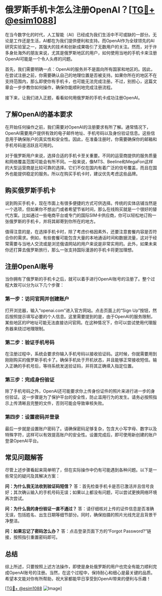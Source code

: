 # 俄罗斯手机卡怎么注册OpenAI？[[TG💪+ @esim1088](https://t.me/s/esim1088)]

在当今数字化的时代，人工智能（AI）已经成为我们生活中不可或缺的一部分。无论是工作还是生活，AI都在为我们提供便利和支持。而OpenAI作为全球领先的AI研究实验室之一，其强大的技术和创新成果吸引了无数用户的关注。然而，对于许多身处海外的朋友来说，尤其是俄罗斯地区的用户，如何使用当地的手机卡来注册OpenAI可能是一个令人头疼的问题。

首先，我们需要明确一点：OpenAI的服务并不是面向所有国家和地区的。因此，在尝试注册之前，你需要确认自己的地理位置是否被支持。如果你所在的地区不在支持范围内，那么即使你有手机卡，也可能无法完成注册。不过，别担心，这篇文章会一步步教你如何操作，确保你能顺利地完成注册流程。

接下来，让我们进入正题，看看如何用俄罗斯的手机卡成功注册OpenAI。

## 了解OpenAI的基本要求

在开始任何操作之前，我们需要对OpenAI的注册要求有所了解。通常情况下，OpenAI需要用户提供有效的电子邮件地址、手机号码以及身份验证信息。这些信息用于确保账户的真实性和安全性。因此，在准备注册时，你需要确保你的邮箱和手机号码是活跃且可用的。

对于俄罗斯用户来说，选择合适的手机卡至关重要。不同的运营商提供的服务质量和网络覆盖范围可能会有所不同。一般来说，像MTS、Beeline和MegaFon这样的大型运营商是比较可靠的选择。它们不仅在国内有着广泛的信号覆盖，而且在国外也能提供稳定的服务。所以在购买手机卡时，建议优先考虑这些品牌。

## 购买俄罗斯手机卡

说到购买手机卡，现在市面上有很多便捷的方式可供选择。传统的实体店铺当然是一个选项，但如果你不想出门或者希望节省时间，那么在线购买就是一个很好的替代方案。比如通过一些电商平台或专门的国际SIM卡供应商，你可以轻松地订购一张俄罗斯的手机卡，并将其邮寄到你所在的地方。

值得注意的是，在选择手机卡时，除了考虑价格因素外，还要注意套餐内容是否符合你的需求。例如，有些套餐可能包含大量的本地通话时间和数据流量，这对于经常需要与当地人交流或是浏览俄语网站的用户来说是非常实用的。此外，如果未来你还打算去俄罗斯旅行，那么一张支持国际漫游的手机卡将更加理想。

## 注册OpenAI账号

当你拥有了俄罗斯的手机卡之后，就可以着手进行OpenAI账号的注册了。整个过程大致可以分为以下几个步骤：

### 第一步：访问官网并创建账户
打开浏览器，输入“openai.com”进入官方网站。点击页面上的“Sign Up”按钮，然后按照提示填写必要的个人信息。这里需要提到的是，由于OpenAI的服务限制，某些地区的IP地址可能无法直接访问官网。在这种情况下，你可以尝试使用代理服务器来绕过地理限制。

### 第二步：验证手机号码
在注册过程中，系统会要求你输入手机号码以接收验证码。这时候，你就需要用到刚刚购买的俄罗斯手机卡了。确保手机处于开机状态，并且能够正常接收短信。输入正确的手机号后，等待系统发送验证码，并将其正确填入指定位置。

### 第三步：完成身份验证
除了手机号码之外，OpenAI还可能要求你上传身份证件的照片来进行进一步的身份验证。这一步骤是为了保护平台的安全性，防止滥用行为的发生。请务必按照指示上传清晰且完整的文件，否则可能会导致审核失败。

### 第四步：设置密码并登录
最后一步就是设置账户密码了。请确保密码足够复杂，包含大小写字母、数字以及特殊字符，这样可以有效提高账户的安全性。设置完成后，即可使用新创建的账户登录OpenAI平台。

## 常见问题解答

尽管上述步骤看起来简单明了，但在实际操作中仍有可能遇到各种问题。以下是一些常见的疑问及其解决方案：

**问：为什么我无法收到验证码短信？**
答：首先检查手机卡是否已激活并且信号良好；其次确认输入的手机号码无误；如果以上都没有问题，可以尝试更换网络环境再次尝试。

**问：为什么我的身份验证一直不通过？**
答：请仔细核对上传的证件信息是否准确无误，包括姓名、出生日期等细节部分。同时，确保拍摄的照片光线充足且背景干净整洁。

**问：如果忘记了密码怎么办？**
答：点击登录页面下方的“Forgot Password?”链接，按照指引重置密码即可。

## 总结

综上所述，只要按照上述方法操作，即使是身处俄罗斯的用户也完全有能力顺利完成OpenAI账号的注册。当然，在这个过程中，保持耐心和细心是最关键的品质。希望本文能对你有所帮助，祝大家都能早日享受到OpenAI带来的便利与乐趣！

[[TG💪+ @esim1088](https://t.me/s/esim1088) ![Image](https://i.postimg.cc/4NQfJmqS/Snipaste-2025-05-13-00-14-12.png)]